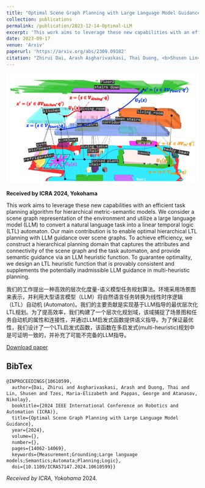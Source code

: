 ```yaml
---
title: "Optimal Scene Graph Planning with Large Language Model Guidance"
collection: publications
permalink: /publication/2023-12-14-Optimal-LLM
excerpt: 'This work aims to leverage these new capabilities with an efficient task planning algorithm for hierarchical metric-semantic models. We consider a scene graph representation of the environment and utilize a large language model (LLM) to convert a natural language task into a linear temporal logic (LTL) automaton. Our main contribution is to enable optimal hierarchical LTL planning with LLM guidance over scene graphs. To achieve efficiency, we construct a hierarchical planning domain that captures the attributes and connectivity of the scene graph and the task automaton, and provide semantic guidance via an LLM heuristic function. To guarantee optimality, we design an LTL heuristic function that is provably consistent and supplements the potentially inadmissible LLM guidance in multi-heuristic planning.'
date: 2023-09-17
venue: 'Arxiv'
paperurl: 'https://arxiv.org/abs/2309.09182'
citation: "Zhirui Dai, Arash Asgharivaskasi, Thai Duong, <b>Shusen Lin</b>, Maria-Elizabeth Tzes, George Pappas, Nikolay Atanasov "
---
```


<img src="../files/LLM optimal/LLM1.png" width=800px/>

<b>Received by ICRA 2024, Yokohama</b>

This work aims to leverage these new capabilities with an efficient task planning algorithm for hierarchical metric-semantic models. We consider a scene graph representation of the environment and utilize a large language model (LLM) to convert a natural language task into a linear temporal logic (LTL) automaton. Our main contribution is to enable optimal hierarchical LTL planning with LLM guidance over scene graphs. To achieve efficiency, we construct a hierarchical planning domain that captures the attributes and connectivity of the scene graph and the task automaton, and provide semantic guidance via an LLM heuristic function. To guarantee optimality, we design an LTL heuristic function that is provably consistent and supplements the potentially inadmissible LLM guidance in multi-heuristic planning.

我们的工作提出一种高效的层次化度量-语义模型任务规划算法。环境采用场景图来表示，并利用大型语言模型（LLM）将自然语言任务转换为线性时序逻辑（LTL）自动机 (Automaton)。我们的主要贡献是实现基于LLM指导的最优层次化LTL规划。为了提高效率，我们构建了一个层次化规划域，该域捕捉了场景图和任务自动机的属性和连接性，并通过LLM启发式函数提供语义指导。为了保证最优性，我们设计了一个LTL启发式函数，该函数在多启发式(multi-heuristic)规划中是可证明一致的，并补充了可能不完备的LLM指导。

[Download paper](https://arxiv.org/pdf/2309.09182.pdf)

## BibTex

```
@INPROCEEDINGS{10610599,
  author={Dai, Zhirui and Asgharivaskasi, Arash and Duong, Thai and Lin, Shusen and Tzes, Maria-Elizabeth and Pappas, George and Atanasov, Nikolay},
  booktitle={2024 IEEE International Conference on Robotics and Automation (ICRA)}, 
  title={Optimal Scene Graph Planning with Large Language Model Guidance}, 
  year={2024},
  volume={},
  number={},
  pages={14062-14069},
  keywords={Measurement;Grounding;Large language models;Semantics;Automata;Planning;Logic},
  doi={10.1109/ICRA57147.2024.10610599}}

```

<i>Received by ICRA, Yokohama  </i>2024.


